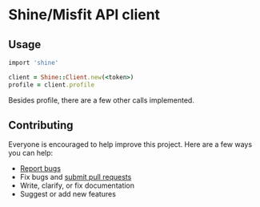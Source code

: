 # Shine/Misfit API client

## Usage

```ruby
import 'shine'

client = Shine::Client.new(<token>)
profile = client.profile
```

Besides profile, there are a few other calls implemented.



## Contributing

Everyone is encouraged to help improve this project. Here are a few ways you can help:

- [Report bugs](https://github.com/socialworkout/shine/issues)
- Fix bugs and [submit pull requests](https://github.com/socialworkout/shine/pulls)
- Write, clarify, or fix documentation
- Suggest or add new features

